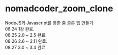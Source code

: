 # nomadcoder_zoom_clone
NodeJS와 Javascript를 통한 줌 클론 앱 만들기
</br>
08.24 1강 완료.
</br>
08.25 2.0 ~ 2.5 완료.
</br>
08.26 2.6 ~ 2.11 완료.
</br>
08.27 3.0 ~ 3.4 완료.
